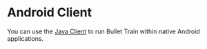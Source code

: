 # Android Client

You can use the [Java Client](/clients/java/) to run Bullet Train within native Android applications.
